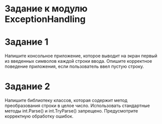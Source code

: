 # Задание к модулю ExceptionHandling

# Задание 1

Напишите консольное приложение, которое выводит на экран первый из введенных символов каждой строки ввода. Опишите корректное поведение приложения, если пользователь ввел пустую строку.

# Задание 2

Напишите библиотеку классов, которая содержит метод преобразования строки в целое число. Использовать стандартные методы int.Parse() и int.TryParse() запрещено. Предусмотрите корректную обработку ошибок.